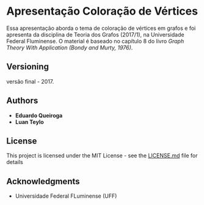 # Apresentação Coloração de Vértices

Essa apresentação aborda o tema de coloração de vértices em grafos e foi apresenta da disciplina de Teoria dos Grafos (2017/1), na Universidade Federal Fluminense. 
O material é baseado no capítulo 8 do livro _Graph Theory With Application (Bondy and Murty, 1976)_.

## Versioning

versão final - 2017.

## Authors

* **Eduardo Queiroga** 
* **Luan Teylo** 

## License

This project is licensed under the MIT License - see the [LICENSE.md](LICENSE.md) file for details

## Acknowledgments

* Universidade Federal FLuminense (UFF) 

